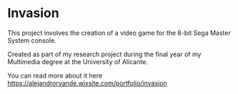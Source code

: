 # Invasion
This project involves the creation of a video game for the 8-bit Sega Master System console. 

Created as part of my research project during the final year of my Multimedia degree at the University of Alicante.

You can read more about it here https://alejandrorvande.wixsite.com/portfolio/invasion
